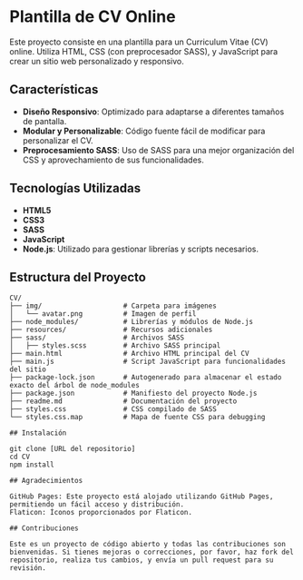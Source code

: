 # Plantilla de CV Online

Este proyecto consiste en una plantilla para un Curriculum Vitae (CV) online. Utiliza HTML, CSS (con preprocesador SASS), y JavaScript para crear un sitio web personalizado y responsivo.

## Características

- **Diseño Responsivo**: Optimizado para adaptarse a diferentes tamaños de pantalla.
- **Modular y Personalizable**: Código fuente fácil de modificar para personalizar el CV.
- **Preprocesamiento SASS**: Uso de SASS para una mejor organización del CSS y aprovechamiento de sus funcionalidades.

## Tecnologías Utilizadas

- **HTML5**
- **CSS3**
- **SASS**
- **JavaScript**
- **Node.js**: Utilizado para gestionar librerías y scripts necesarios.

## Estructura del Proyecto

```plaintext
CV/
├── img/                    # Carpeta para imágenes
│   └── avatar.png          # Imagen de perfil
├── node_modules/           # Librerías y módulos de Node.js
├── resources/              # Recursos adicionales
├── sass/                   # Archivos SASS
│   ├── styles.scss         # Archivo SASS principal
├── main.html               # Archivo HTML principal del CV
├── main.js                 # Script JavaScript para funcionalidades del sitio
├── package-lock.json       # Autogenerado para almacenar el estado exacto del árbol de node_modules
├── package.json            # Manifiesto del proyecto Node.js
├── readme.md               # Documentación del proyecto
├── styles.css              # CSS compilado de SASS
└── styles.css.map          # Mapa de fuente CSS para debugging

## Instalación

git clone [URL del repositorio]
cd CV
npm install

## Agradecimientos

GitHub Pages: Este proyecto está alojado utilizando GitHub Pages, permitiendo un fácil acceso y distribución.
Flaticon: Íconos proporcionados por Flaticon.

## Contribuciones

Este es un proyecto de código abierto y todas las contribuciones son bienvenidas. Si tienes mejoras o correcciones, por favor, haz fork del repositorio, realiza tus cambios, y envía un pull request para su revisión.